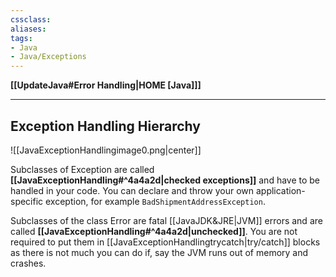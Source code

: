 ```yaml
---
cssclass:
aliases:
tags:
- Java
- Java/Exceptions
---
```

**[[UpdateJava#Error Handling|HOME [Java]]]**

---
## Exception Handling Hierarchy
![[JavaExceptionHandlingimage0.png|center]]

Subclasses of Exception are called **[[JavaExceptionHandling#^4a4a2d|checked exceptions]]** and have to be handled in your code. You can declare and throw your own application-specific exception, for example `BadShipmentAddressException`.

Subclasses of the class Error are fatal [[JavaJDK&JRE|JVM]] errors and are called **[[JavaExceptionHandling#^4a4a2d|unchecked]]**. You are not required to put them in [[JavaExceptionHandlingtrycatch|try/catch]] blocks as there is not much you can do if, say the JVM runs out of memory and crashes.